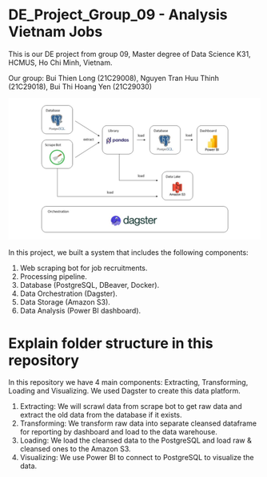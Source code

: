 # DE_Project_Group_09 - Analysis Vietnam Jobs
This is our DE project from group 09, Master degree of Data Science K31, HCMUS, Ho Chi Minh, Vietnam.

Our group: Bui Thien Long (21C29008), Nguyen Tran Huu Thinh (21C29018), Bui Thi Hoang Yen (21C29030)

<p align="center">
  <img src="etl.jpg" alt="ETL Pipeline">
</p>

In this project, we built a system that includes the following components:
1. Web scraping bot for job recruitments.
2. Processing pipeline.
3. Database (PostgreSQL, DBeaver, Docker).
4. Data Orchestration (Dagster).
5. Data Storage (Amazon S3).
6. Data Analysis (Power BI dashboard).

# Explain folder structure in this repository

In this repository we have 4 main components: Extracting, Transforming, Loading and Visualizing. We used Dagster to create this data platform.

1. Extracting: We will scrawl data from scrape bot to get raw data and extract the old data from the database if it exists.
2. Transforming: We transform raw data into separate cleansed dataframe for reporting by dashboard and load to the data warehouse.
3. Loading: We load the cleansed data to the PostgreSQL and load raw & cleansed ones to the Amazon S3.
4. Visualizing: We use Power BI to connect to PostgreSQL to visualize the data.


